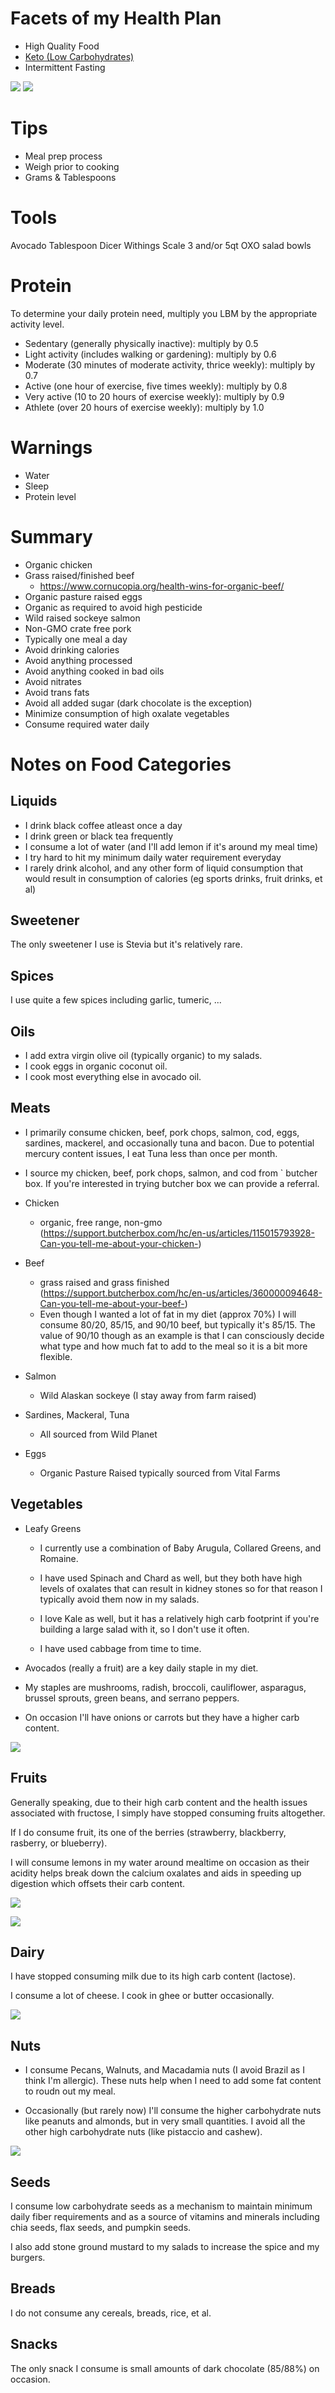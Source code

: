 # Facets of my Health Plan

- High Quality Food
- [Keto (Low Carbohydrates)](https://www.dietdoctor.com/low-carb/keto/u7)
- Intermittent Fasting


![](https://i.dietdoctor.com/wp-content/uploads/2019/03/keto-diet-guide.jpg?auto=compress%2Cformat&w=800&h=392&fit=crop)
![](https://i.dietdoctor.com/wp-content/uploads/2019/03/keto-diet-guide-avoid2.jpg?auto=compress%2Cformat&w=800&h=401&fit=crop)


# Tips

- Meal prep process
- Weigh prior to cooking
- Grams & Tablespoons



# Tools

Avocado
Tablespoon
Dicer
Withings Scale
3 and/or 5qt OXO salad bowls



# Protein

To determine your daily protein need, multiply you LBM by the appropriate activity level.
- Sedentary (generally physically inactive): multiply by 0.5
- Light activity (includes walking or gardening): multiply by 0.6
- Moderate (30 minutes of moderate activity, thrice weekly): multiply by 0.7
- Active (one hour of exercise, five times weekly): multiply by 0.8
- Very active (10 to 20 hours of exercise weekly): multiply by 0.9
- Athlete (over 20 hours of exercise weekly): multiply by 1.0



# Warnings

- Water
- Sleep
- Protein level



# Summary

- Organic chicken
- Grass raised/finished beef
  - https://www.cornucopia.org/health-wins-for-organic-beef/
- Organic pasture raised eggs
- Organic as required to avoid high pesticide
- Wild raised sockeye salmon
- Non-GMO crate free pork
- Typically one meal a day
- Avoid drinking calories
- Avoid anything processed
- Avoid anything cooked in bad oils
- Avoid nitrates
- Avoid trans fats
- Avoid all added sugar (dark chocolate is the exception)
- Minimize consumption of high oxalate vegetables
- Consume required water daily



# Notes on Food Categories



## Liquids

- I drink black coffee atleast once a day
- I drink green or black tea frequently
- I consume a lot of water (and I'll add lemon if it's around my meal
  time)
- I try hard to hit my minimum daily water requirement everyday
- I rarely drink alcohol, and any other form of liquid consumption
  that would result in consumption of calories (eg sports drinks,
  fruit drinks, et al)



## Sweetener

The only sweetener I use is Stevia but it's relatively rare.


## Spices

I use quite a few spices including garlic, tumeric, ...



## Oils

- I add extra virgin olive oil (typically organic) to my salads.
- I cook eggs in organic coconut oil.
- I cook most everything else in avocado oil.



## Meats

- I primarily consume chicken, beef, pork chops, salmon, cod, eggs,
  sardines, mackerel, and occasionally tuna and bacon.  Due to
  potential mercury content issues, I eat Tuna less than once per
  month.

- I source my chicken, beef, pork chops, salmon, and cod from `
  butcher box.  If you're interested in trying butcher box we can
  provide a referral.

- Chicken
  - organic, free range, non-gmo (https://support.butcherbox.com/hc/en-us/articles/115015793928-Can-you-tell-me-about-your-chicken-)

- Beef
  - grass raised and grass finished (https://support.butcherbox.com/hc/en-us/articles/360000094648-Can-you-tell-me-about-your-beef-)
  - Even though I wanted a lot of fat in my diet (approx 70%) I will
    consume 80/20, 85/15, and 90/10 beef, but typically it's 85/15.
    The value of 90/10 though as an example is that I can consciously
    decide what type and how much fat to add to the meal so it is a
    bit more flexible.

- Salmon
  - Wild Alaskan sockeye (I stay away from farm raised)

- Sardines, Mackeral, Tuna
  - All sourced from Wild Planet

- Eggs
  - Organic Pasture Raised typically sourced from Vital Farms



## Vegetables

- Leafy Greens

  - I currently use a combination of Baby Arugula, Collared Greens,
    and Romaine.

  - I have used Spinach and Chard as well, but they both have high
    levels of oxalates that can result in kidney stones so for that
    reason I typically avoid them now in my salads.

  - I love Kale as well, but it has a relatively high carb footprint
    if you're building a large salad with it, so I don't use it often.

  - I have used cabbage from time to time.

- Avocados (really a fruit) are a key daily staple in my diet.

- My staples are mushrooms, radish, broccoli, cauliflower, asparagus,
  brussel sprouts, green beans, and serrano peppers.

- On occasion I'll have onions or carrots but they have a higher carb
  content.

![](https://i.dietdoctor.com/wp-content/uploads/2019/02/Keto-vegetables-AG.jpg?auto=compress%2Cformat&w=1200&h=541&fit=crop)



## Fruits

Generally speaking, due to their high carb content and the health
issues associated with fructose, I simply have stopped consuming
fruits altogether.

If I do consume fruit, its one of the berries (strawberry, blackberry,
rasberry, or blueberry).

I will consume lemons in my water around mealtime on occasion as their
acidity helps break down the calcium oxalates and aids in speeding up
digestion which offsets their carb content.

![](https://i.dietdoctor.com/wp-content/uploads/2019/01/Keto-berries.jpg?auto=compress%2Cformat&w=1200&h=423&fit=crop)

![](https://i.dietdoctor.com/wp-content/uploads/2019/01/Keto-Fruits-1.jpg?auto=compress%2Cformat&w=1200&h=699&fit=crop)



## Dairy

I have stopped consuming milk due to its high carb content (lactose).

I consume a lot of cheese.  I cook in ghee or butter occasionally.

![](https://i.dietdoctor.com/wp-content/uploads/2020/10/Dairy_desktop.jpg?auto=compress%2Cformat&w=1200&h=583&fit=crop)



## Nuts

- I consume Pecans, Walnuts, and Macadamia nuts (I avoid Brazil as I
  think I'm allergic).  These nuts help when I need to add some fat
  content to roudn out my meal.

- Occasionally (but rarely now) I'll consume the higher carbohydrate
  nuts like peanuts and almonds, but in very small quantities.  I
  avoid all the other high carbohydrate nuts (like pistaccio and
  cashew).

![](https://i.dietdoctor.com/wp-content/uploads/2019/01/Keto%E2%80%93Nuts.jpg?auto=compress%2Cformat&w=1200&h=602&fit=crop)



## Seeds

I consume low carbohydrate seeds as a mechanism to maintain minimum
daily fiber requirements and as a source of vitamins and minerals
including chia seeds, flax seeds, and pumpkin seeds.

I also add stone ground mustard to my salads to increase the spice and
my burgers.



## Breads

I do not consume any cereals, breads, rice, et al.



## Snacks

The only snack I consume is small amounts of dark chocolate (85/88%)
on occasion.
